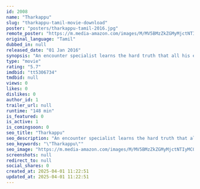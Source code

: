 ```yaml
---
id: 2008
name: "Tharkappu"
slug: "tharkappu-tamil-movie-download"
poster: "posters/tharkappu-tamil-2016.jpg"
remote_poster: "https://m.media-amazon.com/images/M/MV5BMzZkZGMyMjctNTIyMC00YTljLTljOWEtNzQ5NDUxOGJmNzM3XkEyXkFqcGdeQXVyNjY1MTg4Mzc@._V1_SX300.jpg"
original_language: "Tamil"
dubbed_in: null
released_date: "01 Jan 2016"
synopsis: "An encounter specialist learns the hard truth that all his encounters have been to protect the interest of corrupt politicians and businessmen.However, before he can control the damage, four innocent people get entangled in his op..."
type: "movie"
rating: "5.7"
imdbid: "tt5306734"
tmdbid: null
views: 0
likes: 0
dislikes: 0
author_id: 1
trailer_url: null
runtime: "148 min"
is_featured: 0
is_active: 1
is_comingsoon: 0
seo_title: "Tharkappu"
seo_description: "An encounter specialist learns the hard truth that all his encounters have been to protect the interest of corrupt politicians and businessmen.However, before he can control the damage, four innocent people get entangled in his op..."
seo_keywords: "\"Tharkappu\""
seo_image: "https://m.media-amazon.com/images/M/MV5BMzZkZGMyMjctNTIyMC00YTljLTljOWEtNzQ5NDUxOGJmNzM3XkEyXkFqcGdeQXVyNjY1MTg4Mzc@._V1_SX300.jpg"
screenshots: null
redirect_to: null
social_shares: 0
created_at: 2025-04-01 11:22:51
updated_at: 2025-04-01 11:22:51
---
```


